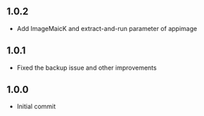 <!-- https://developers.home-assistant.io/docs/add-ons/presentation#keeping-a-changelog -->

## 1.0.2

- Add ImageMaicK and extract-and-run parameter of appimage

## 1.0.1

- Fixed the backup issue and other improvements

## 1.0.0

- Initial commit
